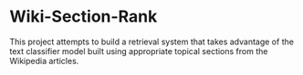 # Wiki-Section-Rank
This project attempts to build a retrieval system that takes advantage of the text classifier model built using appropriate topical sections from the Wikipedia articles.
